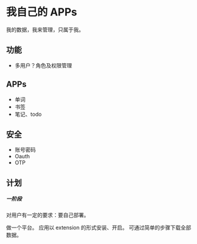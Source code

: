# 我自己的 APPs

我的数据，我来管理，只属于我。

## 功能
+ 多用户？角色及权限管理

## APPs
+ 单词
+ 书签
+ 笔记、todo


## 安全
+ 账号密码
+ Oauth
+ OTP


## 计划
##### 一阶段

对用户有一定的要求：要自己部署。

做一个平台。
应用以 extension 的形式安装、开启。
可通过简单的步骤下载全部数据。
